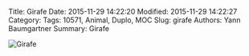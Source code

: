 Title: Girafe
Date: 2015-11-29 14:22:20
Modified: 2015-11-29 14:22:27
Category:
Tags: 10571, Animal, Duplo, MOC
Slug: girafe
Authors: Yann Baumgartner
Summary: Girafe

![Girafe][girafe]

[girafe]: {filename}/images/girafe.jpg  "Girafe"
